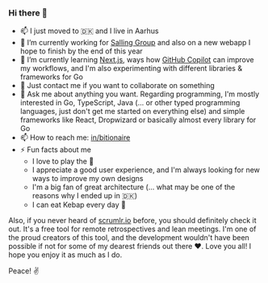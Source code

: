 ### Hi there 👋

- 📫 I just moved to 🇩🇰 and I live in Aarhus
- 🔭 I’m currently working for [Salling Group](https://github.com/Salling-Group) and also on a new webapp I hope to
  finish by the end of this year
- 🌱 I’m currently learning [Next.js](https://nextjs.org/), ways how [GitHub Copilot](https://github.com/features/copilot) can improve
  my workflows, and I'm also experimenting with different libraries & frameworks for Go
- 👯 Just contact me if you want to collaborate on something
- 💬 Ask me about anything you want. Regarding programming, I'm mostly interested in Go, TypeScript,
  Java (... or other typed programming languages, just don't get me started on everything else) and simple 
  frameworks like React, Dropwizard or basically almost every library for Go
- 📫 How to reach me: [in/bitionaire](https://www.linkedin.com/in/bitionaire)
- ⚡ Fun facts about me 
  - I love to play the 🎸
  - I appreciate a good user experience, and I'm always looking for new ways to improve my own designs
  - I'm a big fan of great architecture (... what may be one of the reasons why I ended up in 🇩🇰)
  - I can eat Kebap every day 🥙

Also, if you never heard of [scrumlr.io](https://scrumlr.io) before, you should definitely check it out. It's a free
tool for remote retrospectives and lean meetings. I'm one of the proud creators of this tool, and the development
wouldn't have been possible if not for some of my dearest friends out there ❤️. Love you all! I hope you enjoy it as
much as I do.

Peace! ✌️
